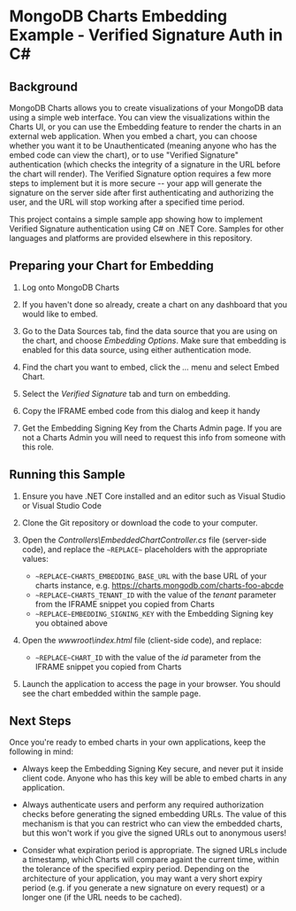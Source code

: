 ﻿MongoDB Charts Embedding Example - Verified Signature Auth in C#
================================================================

Background
----------
MongoDB Charts allows you to create visualizations of your MongoDB data using a simple web interface.
You can view the visualizations within the Charts UI, or you can use the Embedding feature to render
the charts in an external web application. When you embed a chart, you can choose whether you want
it to be Unauthenticated (meaning anyone who has the embed code can view the chart), or to use
"Verified Signature" authentication (which checks the integrity of a signature in the URL before the
chart will render). The Verified Signature option requires a few more steps to implement but it is
more secure -- your app will generate the signature on the server side after first authenticating
and authorizing the user, and the URL will stop working after a specified time period. 

This project contains a simple sample app showing how to implement Verified Signature authentication
using C# on .NET Core. Samples for other languages and platforms are provided elsewhere in this
repository.

Preparing your Chart for Embedding
----------------------------------

1. Log onto MongoDB Charts

2. If you haven't done so already, create a chart on any dashboard that you would like to embed.

3. Go to the Data Sources tab, find the data source that you are using on the chart, and choose
   *Embedding Options*. Make sure that embedding is enabled for this data source, using either
   authentication mode. 

4. Find the chart you want to embed, click the *...* menu and select Embed Chart.

5. Select the *Verified Signature* tab and turn on embedding. 

6. Copy the IFRAME embed code from this dialog and keep it handy 

7. Get the Embedding Signing Key from the Charts Admin page. If you are not a Charts Admin you
   will need to request this info from someone with this role.

Running this Sample
-------------------
1. Ensure you have .NET Core installed and an editor such as Visual Studio or Visual Studio Code

2. Clone the Git repository or download the code to your computer.

3. Open the *Controllers\EmbeddedChartController.cs* file (server-side code), and replace the
    `~REPLACE~` placeholders with the appropriate values:
    - `~REPLACE~CHARTS_EMBEDDING_BASE_URL` with the base URL of your charts instance, e.g. 
       https://charts.mongodb.com/charts-foo-abcde
    - `~REPLACE~CHARTS_TENANT_ID` with the value of the *tenant* parameter from the IFRAME snippet you 
       copied from Charts
    - `~REPLACE~EMBEDDING_SIGNING_KEY` with the Embedding Signing key you obtained above

4. Open the *wwwroot\index.html* file (client-side code), and replace:
    - `~REPLACE~CHART_ID` with the value of the *id* parameter from the IFRAME snippet you copied from Charts

5. Launch the application to access the page in your browser. You should see the chart embedded 
   within the sample page.

Next Steps
----------
Once you're ready to embed charts in your own applications, keep the following in mind:
 
 * Always keep the Embedding Signing Key secure, and never put it inside client code. Anyone who 
   has this key will be able to embed charts in any application.

 * Always authenticate users and perform any required authorization checks before generating the
   signed embedding URLs. The value of this mechanism is that you can restrict who can view the
   embedded charts, but this won't work if you give the signed URLs out to anonymous users!

 * Consider what expiration period is appropriate. The signed URLs include a timestamp, which 
   Charts will compare againt the current time, within the tolerance of the specified expiry period.
   Depending on the architecture of your application, you may want a very short expiry period
   (e.g. if you generate a new signature on every request) or a longer one (if the URL needs to
   be cached).
